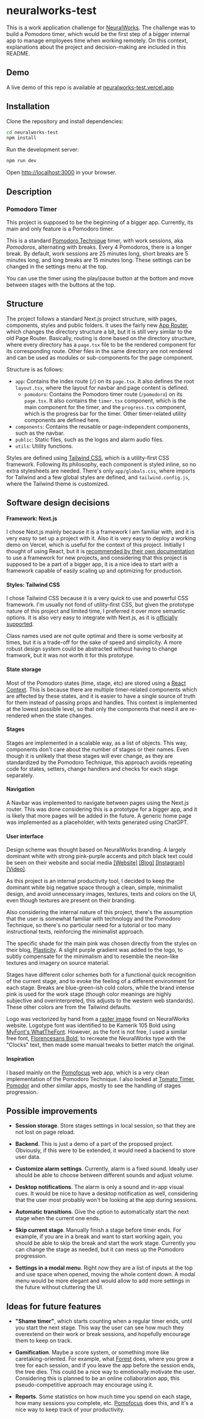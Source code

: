 # neuralworks-test

This is a work application challenge for [NeuralWorks](https://neuralworks.cl/). The challenge was to build a Pomodoro timer, which would be the first step of a bigger internal app to manage employees time when working remotely. On this context, explanations about the project and decision-making are included in this README.
## Demo
A live demo of this repo is available at [neuralworks-test.vercel.app](https://neuralworks-test.vercel.app/)

## Installation
Clone the repository and install dependencies:
```bash
cd neuralworks-test
npm install
```
Run the development server:
```bash
npm run dev
```
Open [http://localhost:3000](http://localhost:3000) in your browser.

## Description
### Pomodoro Timer
This project is supposed to be the beginning of a bigger app. Currently, its main and only feature is a Pomodoro timer.

This is a standard [Pomodoro Technique](https://en.wikipedia.org/wiki/Pomodoro_Technique) timer, with work sessions, aka *Pomodoros*, alternating with breaks. Every 4 Pomodoros, there is a longer break. By default, work sessions are 25 minutes long, short breaks are 5 minutes long, and long breaks are 15 minutes long. These settings can be changed in the settings menu at the top.

You can use the timer using the play/pause button at the bottom and move between stages with the buttons at the top.

## Structure
The project follows a standard Next.js project structure, with pages, components, styles and public folders. It uses the fairly new [App Router](https://nextjs.org/docs/app), which changes the directory structure a bit, but it is still very similar to the old Page Router. Basically, routing is done based on the directory structure, where every directory has a `page.tsx` file to be the rendered component for its corresponding route. Other files in the same directory are not rendered and can be used as modules or sub-components for the page component.

Structure is as follows:
- `app`: Contains the index route (`/`) on its `page.tsx`. It also defines the root `layout.tsx`, where the layout for navbar and page content is defined.
  - `pomodoro`: Contains the Pomodoro timer route (`/pomodoro`) on its `page.tsx`. It also contains the `timer.tsx` component, which is the main component for the timer, and the `progress.tsx` component, which is the progress bar for the timer. Other timer-related utility components are defined here.
- `components`: Contains the reusable or page-independent components, such as the navbar.
- `public`: Static files, such as the logos and alarm audio files.
- `utils`: Utility functions.

Styles are defined using [Tailwind CSS](https://tailwindcss.com/), which is a utility-first CSS framework. Following its philosophy, each component is styled inline, so no extra stylesheets are needed. There's only `app/globals.css`, where imports for Tailwind and a few global styles are defined, and `tailwind.config.js`, where the Tailwind theme is customized.

## Software design decisions
#### Framework: Next.js
I chose Next.js mainly because it is a framework I am familiar with, and it is very easy to set up a project with it. Also it is very easy to deploy a working demo on Vercel, which is useful for the context of this project. Initially I thought of using React, but it is [recommended by their own documentation](https://react.dev/learn/start-a-new-react-project) to use a framework for new projects, and considering that this project is supposed to be a part of a bigger app, it is a nice idea to start with a framework capable of easily scaling up and optimizing for production.

#### Styles: Tailwind CSS
I chose Tailwind CSS because it is a very quick to use and powerful CSS framework. I'm usually not fond of utility-first CSS, but given the prototype nature of this project and limited time, I preferred it over more semantic options. It is also very easy to integrate with Next.js, as it is [officially supported](https://tailwindcss.com/docs/guides/nextjs).

Class names used are not quite optimal and there is some verbosity at times, but it is a trade-off for the sake of speed and simplicity. A more robust design system could be abstracted without having to change framwork, but it was not worth it for this prototype.

#### State storage
Most of the Pomodoro states (time, stage, etc) are stored using a [React Context](https://react.dev/learn/passing-data-deeply-with-context). This is because there are multiple timer-related components which are affected by these states, and it is easier to have a single source of truth for them instead of passing props and handles. This context is implemented at the lowest possible level, so that only the components that need it are re-rendered when the state changes.

#### Stages
Stages are implemented in a scalable way, as a list of objects. This way, components don't care about the number of stages or their names. Even though it is unlikely that these stages will ever change, as they are standardized by the Pomodoro Technique, this approach avoids repeating code for states, setters, change handlers and checks for each stage separately.

#### Navigation
A Navbar was implemented to navigate between pages using the Next.js router. This was done considering this is a prototype for a bigger app, and it is likely that more pages will be added in the future. A generic home page was implemented as a placeholder, with texts generated using ChatGPT.

#### User interface
Design scheme was thought based on NeuralWorks branding. A largely dominant white with strong pink-purple accents and pitch black text could be seen on their website and social media [[Website]](https://neuralworks.cl/) [[Blog]](https://plasticity.neuralworks.cl/) [[Instagram]](https://www.instagram.com/neuralworks_ai/) [[Video]](https://www.youtube.com/watch?v=s_O6l1UKq2o).

As this project is an internal productivity tool, I decided to keep the dominant white big negative space through a clean, simple, minimalist design, and avoid unnecessary images, textures, texts and colors on the UI, even though textures are present on their branding.

Also considering the internal nature of this project, there's the assumption that the user is somewhat familiar with technology and the Pomodoro Technique, so there's no particular need for a tutorial or too many instructional texts, reinforcing the minimalist approach.

The specific shade for the main pink was chosen directly from the styles on their blog, [Plasticity](https://plasticity.neuralworks.cl/). A slight purple gradient was added to the logo, to subtly compensate for the minimalism and to resemble the neon-like textures and imagery on source material.

Stages have different color schemes both for a functional quick recognition of the current stage, and to evoke the feeling of a different environment for each stage. Breaks are blue-green-ish cold colors, while the brand intense pink is used for the work stage (though color meanings are highly subjective and overinterpreted, this adjusts to the western web standards). These other colors are from the Tailwind defaults.

Logo was vectorized by hand from a [raster image](https://neuralworks.cl/wp-content/uploads/2021/07/logo-2-1024x176.png) found on NeuralWorks website. Logotype font was identified to be Kamerik 105 Bold using [MyFont's WhatTheFont](https://www.myfonts.com/pages/whatthefont). However, as the font is not free, I used a similar free font, [Florencesans Bold](https://www.dafont.com/es/florencesans.font), to recreate the NeuralWorks type with the "Clocks" text, then made some manual tweaks to better match the original.

#### Inspiration
I based mainly on the [Pomofocus](https://pomofocus.io/) web app, which is a very clean implementation of the Pomodoro Technique. I also looked at [Tomato Timer](https://tomato-timer.com/), [Pomodor](https://pomodor.app/timer) and other similar apps, mostly to see the handling of stages progression.

## Possible improvements
- **Session storage**. Store stages settings in local session, so that they are not lost on page reload.

- **Backend**. This is just a demo of a part of the proposed project. Obviously, if this were to be extended, it would need a backend to store user data.

- **Customize alarm settings**. Currently, alarm is a fixed sound. Ideally user should be able to choose between different sounds and adjust volume.

- **Desktop notifications**. The alarm is only a sound and in-app visual cues. It would be nice to have a desktop notification as well, considering that the user most probably won't be looking at the app during sessions.

- **Automatic transitions**. Give the option to automatically start the next stage when the current one ends.

- **Skip current stage**. Manually finish a stage before timer ends. For example, if you are in a break and want to start working again, you should be able to skip the break and start the work stage. Currently you can change the stage as needed, but it can mess up the Pomodoro progression.

- **Settings in a modal menu**. Right now they are a list of inputs at the top and use space when opened, moving the whole content down. A modal menu would be more elegant and would allow to add more settings in the future without cluttering the UI.

## Ideas for future features
- **"Shame timer"**, which starts counting when a regular timer ends, until you start the next stage. This way the user can see how much they overextend on their work or break sessions, and hopefully encourage them to keep on track.

- **Gamification**. Maybe a score system, or something more like caretaking-oriented. For example, what [Forest](https://www.forestapp.cc/) does, where you grow a tree for each session, and if you leave the app before the session ends, the tree dies. This could be a nice way to emotionally motivate the user. Considering this is planned to be an online collaboration app, this pseudo-competitive approach may encourage using it.

- **Reports**. Some statistics on how much time you spend on each stage, how many sessions you complete, etc. [Pomofocus](https://pomofocus.io/) does this, and it's a nice way to keep track of your productivity.